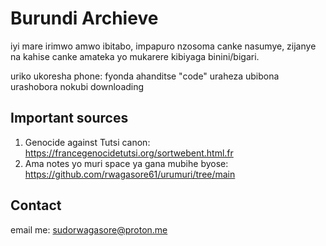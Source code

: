 # Burundi Archieve

iyi mare irimwo amwo ibitabo, impapuro nzosoma canke nasumye,
zijanye na kahise canke amateka yo mukarere kibiyaga binini/bigari.

uriko ukoresha phone: fyonda ahanditse "code" uraheza ubibona urashobora nokubi downloading 
## Important sources

1. Genocide against Tutsi canon: https://francegenocidetutsi.org/sortwebent.html.fr
2. Ama notes yo muri space ya gana mubihe byose: https://github.com/rwagasore61/urumuri/tree/main

## Contact
email me: sudorwagasore@proton.me
